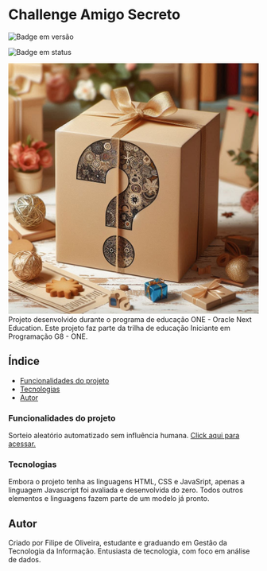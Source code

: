 # Challenge Amigo Secreto 
![Badge em versão](https://img.shields.io/static/v1?label=VERSION&message=V1.0.0&color=GREEN&style=for-the-badge)

![Badge em status](https://img.shields.io/static/v1?label=STATUS&message=Stable&color=GREEN&style=for-the-badge)

![Capa](./assets/Capa_Challenge.png)
Projeto  desenvolvido durante o programa de educação ONE - Oracle Next Education. Este projeto faz parte da trilha de educação Iniciante em Programação G8 - ONE.

## Índice
- <a href="#funcionalidades"> Funcionalidades do projeto</a>
- <a href="#tecnologias"> Tecnologias</a>
- <a href="#autor"> Autor</a>

### Funcionalidades do projeto
 Sorteio aleatório automatizado sem influência humana. 
 [Click aqui para acessar.](https://challenge-amigo-secreto-hazel.vercel.app/)

### Tecnologias
Embora o projeto tenha as linguagens HTML, CSS e JavaSript, apenas a linguagem Javascript foi avaliada e desenvolvida do zero. Todos outros elementos e linguagens fazem parte de um modelo já pronto. 

## Autor
Criado por Filipe de Oliveira, estudante e graduando em Gestão da Tecnologia da Informação. Entusiasta de tecnologia, com foco em análise de dados.

